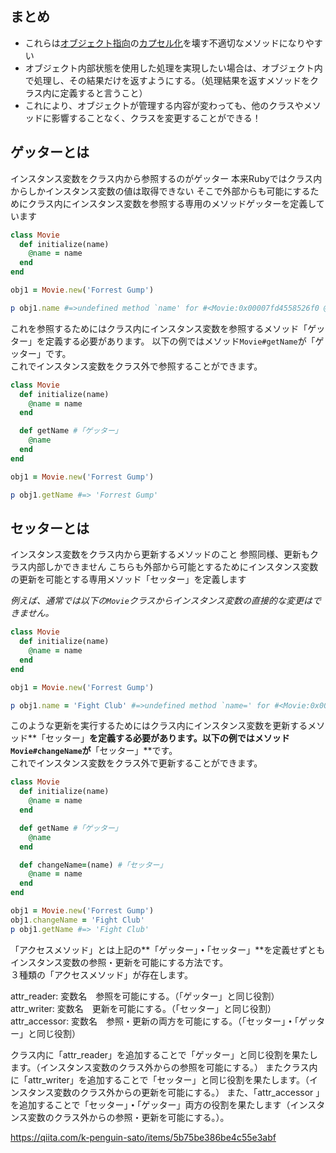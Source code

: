 
## まとめ

-   これらは[オブジェクト指向](http://d.hatena.ne.jp/keyword/%A5%AA%A5%D6%A5%B8%A5%A7%A5%AF%A5%C8%BB%D8%B8%FE)の[カプセル化](http://d.hatena.ne.jp/keyword/%A5%AB%A5%D7%A5%BB%A5%EB%B2%BD)を壊す不適切なメソッドになりやすい
-   オブジェクト内部状態を使用した処理を実現したい場合は、オブジェクト内で処理し、その結果だけを返すようにする。（処理結果を返すメソッドをクラス内に定義すると言うこと）
-   これにより、オブジェクトが管理する内容が変わっても、他のクラスやメソッドに影響することなく、クラスを変更することができる！


## ゲッターとは

インスタンス変数をクラス内から参照するのがゲッター
本来Rubyではクラス内からしかインスタンス変数の値は取得できない
そこで外部からも可能にするためにクラス内にインスタンス変数を参照する専用のメソッドゲッターを定義しています

```ruby
class Movie
  def initialize(name)
    @name = name
  end
end

obj1 = Movie.new('Forrest Gump')

p obj1.name #=>undefined method `name' for #<Movie:0x00007fd4558526f0 @name="Forrest Gump">
```

これを参照するためにはクラス内にインスタンス変数を参照するメソッド「ゲッター」を定義する必要があります。
以下の例ではメソッド`Movie#getName`が「ゲッター」です。  
これでインスタンス変数をクラス外で参照することができます。

```ruby
class Movie
  def initialize(name)
    @name = name
  end

  def getName #「ゲッター」
    @name
  end
end

obj1 = Movie.new('Forrest Gump')

p obj1.getName #=> 'Forrest Gump'
```

## セッターとは

インスタンス変数をクラス内から更新するメソッドのこと
参照同様、更新もクラス内部しかできません
こちらも外部から可能とするためにインスタンス変数の更新を可能とする専用メソッド「セッター」を定義します

_例えば、通常では以下の`Movie`クラスからインスタンス変数の直接的な変更はできません。_

```ruby
class Movie
  def initialize(name)
    @name = name
  end
end

obj1 = Movie.new('Forrest Gump')

p obj1.name = 'Fight Club' #=>undefined method `name=' for #<Movie:0x00007ffd4a83b400 @name="Forrest Gump"> (NoMethodError)
```

このような更新を実行するためにはクラス内にインスタンス変数を更新するメソッド**「セッター」**を定義する必要があります。以下の例ではメソッド`Movie#changeName`が**「セッター」**です。  
これでインスタンス変数をクラス外で更新することができます。

```ruby
class Movie
  def initialize(name)
    @name = name
  end

  def getName #「ゲッター」
    @name
  end

  def changeName=(name) #「セッター」
    @name = name
  end
end

obj1 = Movie.new('Forrest Gump')
obj1.changeName = 'Fight Club'
p obj1.getName #=> 'Fight Club'
```

「アクセスメソッド」とは上記の**「ゲッター」**・**「セッター」**を定義せずともインスタンス変数の参照・更新を可能にする方法です。  
３種類の「アクセスメソッド」が存在します。

attr_reader: 変数名　参照を可能にする。（「ゲッター」と同じ役割）
attr_writer: 変数名　更新を可能にする。（「セッター」と同じ役割）
attr_accessor: 変数名　参照・更新の両方を可能にする。（「セッター」**・**「ゲッター」と同じ役割）

クラス内に「attr_reader」を追加することで「ゲッター」と同じ役割を果たします。（インスタンス変数のクラス外からの参照を可能にする。）
またクラス内に「attr_writer」を追加することで「セッター」と同じ役割を果たします。（インスタンス変数のクラス外からの更新を可能にする。）
また、「attr_accessor 」を追加することで「セッター」**・**「ゲッター」両方の役割を果たします（インスタンス変数のクラス外からの参照・更新を可能にする。）。


https://qiita.com/k-penguin-sato/items/5b75be386be4c55e3abf